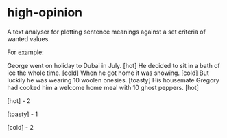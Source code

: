 high-opinion
============

A text analyser for plotting sentence meanings against a set criteria of wanted values.

For example:

George went on holiday to Dubai in July. [hot] He decided to sit in a bath of ice the whole time. [cold] When he got home it was snowing. [cold] But luckily he was wearing 10 woolen onesies. [toasty] His housemate Gregory had cooked him a welcome home meal with 10 ghost peppers. [hot]

[hot] - 2

[toasty] - 1

[cold] - 2




